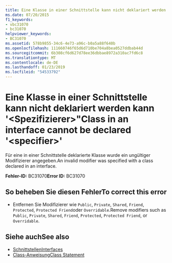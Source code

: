 ```yaml
---
title: Eine Klasse in einer Schnittstelle kann nicht deklariert werden kann '&lt;Spezifizierer&gt;"
ms.date: 07/20/2015
f1_keywords:
- vbc31070
- bc31070
helpviewer_keywords:
- BC31070
ms.assetid: 578b9855-34c6-4e73-a96c-b0a5a88f640b
ms.openlocfilehash: 111660746f65d6d710be704a8bea0527ddbab44d
ms.sourcegitcommit: 6b308cf6d627d78ee36dbbae8972a310ac7fd6c8
ms.translationtype: MT
ms.contentlocale: de-DE
ms.lasthandoff: 01/23/2019
ms.locfileid: "54533792"
---
```

# <a name="class-in-an-interface-cannot-be-declared-ltspecifiergt"></a><span data-ttu-id="6a506-102">Eine Klasse in einer Schnittstelle kann nicht deklariert werden kann '&lt;Spezifizierer&gt;"</span><span class="sxs-lookup"><span data-stu-id="6a506-102">Class in an interface cannot be declared '&lt;specifier&gt;'</span></span>
<span data-ttu-id="6a506-103">Für eine in einer Schnittstelle deklarierte Klasse wurde ein ungültiger Modifizierer angegeben.</span><span class="sxs-lookup"><span data-stu-id="6a506-103">An invalid modifier was specified with a class declared in an interface.</span></span>  
  
 <span data-ttu-id="6a506-104">**Fehler-ID:** BC31070</span><span class="sxs-lookup"><span data-stu-id="6a506-104">**Error ID:** BC31070</span></span>  
  
## <a name="to-correct-this-error"></a><span data-ttu-id="6a506-105">So beheben Sie diesen Fehler</span><span class="sxs-lookup"><span data-stu-id="6a506-105">To correct this error</span></span>  
  
-   <span data-ttu-id="6a506-106">Entfernen Sie Modifizierer wie `Public`, `Private`, `Shared`, `Friend`, `Protected`, `Protected Friend`oder `Overridable`.</span><span class="sxs-lookup"><span data-stu-id="6a506-106">Remove modifiers such as `Public`, `Private`, `Shared`, `Friend`, `Protected`, `Protected Friend`, or `Overridable`.</span></span>  
  
## <a name="see-also"></a><span data-ttu-id="6a506-107">Siehe auch</span><span class="sxs-lookup"><span data-stu-id="6a506-107">See also</span></span>
- [<span data-ttu-id="6a506-108">Schnittstellen</span><span class="sxs-lookup"><span data-stu-id="6a506-108">Interfaces</span></span>](../../visual-basic/programming-guide/language-features/interfaces/index.md)
- [<span data-ttu-id="6a506-109">Class-Anweisung</span><span class="sxs-lookup"><span data-stu-id="6a506-109">Class Statement</span></span>](../../visual-basic/language-reference/statements/class-statement.md)
